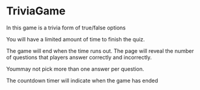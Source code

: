 # TriviaGame

In this game is a trivia form of true/false options

You will have a limited amount of time to finish the quiz. 

The game will end when the time runs out. The page will reveal the number of questions that players answer correctly and incorrectly.

Yoummay not pick more than one answer per question.

The countdown timer will indicate when the game has ended
